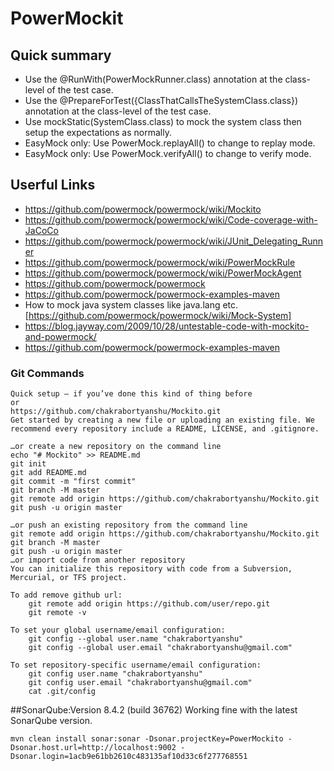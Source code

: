 # PowerMockit

## Quick summary
- Use the @RunWith(PowerMockRunner.class) annotation at the class-level of the test case.
- Use the @PrepareForTest({ClassThatCallsTheSystemClass.class}) annotation at the class-level of the test case.
- Use mockStatic(SystemClass.class) to mock the system class then setup the expectations as normally.
- EasyMock only: Use PowerMock.replayAll() to change to replay mode.
- EasyMock only: Use PowerMock.verifyAll() to change to verify mode.

## Userful Links
- https://github.com/powermock/powermock/wiki/Mockito
- https://github.com/powermock/powermock/wiki/Code-coverage-with-JaCoCo
- https://github.com/powermock/powermock/wiki/JUnit_Delegating_Runner
- https://github.com/powermock/powermock/wiki/PowerMockRule
- https://github.com/powermock/powermock/wiki/PowerMockAgent
- https://github.com/powermock/powermock
- https://github.com/powermock/powermock-examples-maven
- How to mock java system classes like java.lang etc.[https://github.com/powermock/powermock/wiki/Mock-System]
- https://blog.jayway.com/2009/10/28/untestable-code-with-mockito-and-powermock/
- https://github.com/powermock/powermock-examples-maven

### Git Commands
```
Quick setup — if you’ve done this kind of thing before
or	
https://github.com/chakrabortyanshu/Mockito.git
Get started by creating a new file or uploading an existing file. We recommend every repository include a README, LICENSE, and .gitignore.

…or create a new repository on the command line
echo "# Mockito" >> README.md
git init
git add README.md
git commit -m "first commit"
git branch -M master
git remote add origin https://github.com/chakrabortyanshu/Mockito.git
git push -u origin master
                
…or push an existing repository from the command line
git remote add origin https://github.com/chakrabortyanshu/Mockito.git
git branch -M master
git push -u origin master
…or import code from another repository
You can initialize this repository with code from a Subversion, Mercurial, or TFS project.

To add remove github url:
	git remote add origin https://github.com/user/repo.git
	git remote -v

To set your global username/email configuration:
	git config --global user.name "chakrabortyanshu"
	git config --global user.email "chakrabortyanshu@gmail.com"
	
To set repository-specific username/email configuration:
	git config user.name "chakrabortyanshu"
	git config user.email "chakrabortyanshu@gmail.com"
	cat .git/config
```

##SonarQube:Version 8.4.2 (build 36762)
Working fine with the latest SonarQube version.
```
mvn clean install sonar:sonar -Dsonar.projectKey=PowerMockito -Dsonar.host.url=http://localhost:9002 -Dsonar.login=1acb9e61bb2610c483135af10d33c6f277768551
```




